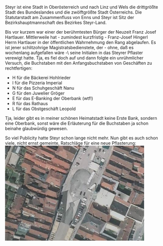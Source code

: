 Steyr ist eine Stadt in Oberösterreich und nach Linz und Wels die drittgrößte Stadt des Bundeslandes und die zwölftgrößte Stadt Österreichs. Die Statutarstadt am Zusammenfluss von Enns und Steyr ist Sitz der Bezirkshauptmannschaft des Bezirkes Steyr-Land.

Bis vor kurzem war einer der berühmtesten Bürger der Neuzeit Franz Josef Hartlauer.
Mittlerweile hat \- zumindest kurzfristig \- Franz\-Josef Hingerl Herrn Hartlauer in der öffentlichen Wahrnehmung den Rang abgelaufen. Es ist jener schlitzohrige Magistratsbedienstete, der \- ohne, daß es wochenlang aufgefallen wäre -\ seine Initialen in das Steyrer Pflaster verewigt hatte.
Tja, es fiel doch auf und dann folgte ein unrühmlicher Versuch, die Buchstaben mit den Anfangsbuchstaben von Geschäften zu rechtfertigen:

* H für die Bäckerei Hohlrieder
* I für die Pizzeria Imperial
* N für das Schuhgeschäft Nanu
* G für den Juwelier Gröger
* E für das E-Banking der Oberbank (wtf\!)
* R für das Rathaus
* L für das Obstgeschäft Leopold

Tja, leider gibt es in meiner schönen Heimatstadt keine Erste Bank, sondern eine Oberbank, sonst wäre die Erläuterung für die Buchstaben ja schon beinahe glaubwürdig gewesen.

So viel Publicity hatte Steyr schon lange nicht mehr. Nun gibt es auch schon viele, nicht ernst gemeinte, Ratschläge für eine neue Pflasterung:
![Neue Pflasterung Steyr](NeuePflasterungSteyr.jpg)

